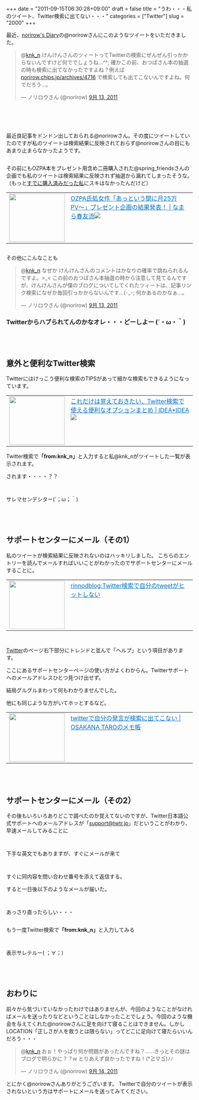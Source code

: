 +++
date = "2011-09-15T06:30:28+09:00"
draft = false
title = "うわ・・・私のツイート、Twitter検索に出てない・・・"
categories = ["Twitter"]
slug = "2000"
+++

最近、<a href="http://norirow.chips.jp/" target="_blank">norirow's Diary</a>の@norirowさんにこのようなツイートをいただきました。

<blockquote class="twitter-tweet" data-in-reply-to="113543471909961728" lang="ja"><p>@<a href="https://twitter.com/knk_n">knk_n</a> けんけんさんのツィートってTwitterの検索にぜんぜん引っかからないんですけど何ででしょうね…^^; 確かこの前、おつぱさん本の抽選の時も検索に出てなかったですよね？例えば <a href="http://t.co/E7Ho87t" title="http://norirow.chips.jp/archives/4716">norirow.chips.jp/archives/4716</a> で検索しても出てこないんですよね。何でだろう…。</p>&mdash; ノリロウさん (@norirow) <a href="https://twitter.com/norirow/status/113568245549772800" data-datetime="2011-09-13T11:02:34+00:00">9月 13, 2011</a></blockquote>

<!--more--><p style="margin-top: 6em;">
最近良記事をドンドン出しておられる@norirowさん。その度にツイートしていたのですが私のツイートは検索結果に反映されておらず@norirowさんの目にもあまり止まらなかったようです。
<p style="margin-top: 2em;">
その前にもOZPA本をプレゼント用含め二冊購入された@spring_friendsさんの企画でも私のツイートは検索結果に反映されず抽選から漏れてしまったそうな。（もっと<a href="http://knk-n.com/2011/09/02/ozpa25pv/" target="_blank">すでに購入済みだった私</a>にスキはなかったんだけど）

<table border="0"><td valign="top" width="150"><a href="http://harutomo-ryu.com/archives/2011-09-07/191113.html" target="_blank"><img border="0" src="http://capture.heartrails.com/150x130/shadow?http://harutomo-ryu.com/archives/2011-09-07/191113.html" width="150" height="130" /></a></td><td valign="top"><a style="color:#0070C5;" href="http://harutomo-ryu.com/archives/2011-09-07/191113.html" target="_blank">OZPA氏処女作「あっという間に月25万PV〜」プレゼント企画の結果発表！ | なまら春友流</a><a href="http://b.hatena.ne.jp/entry/http://harutomo-ryu.com/archives/2011-09-07/191113.html" target="_blank"><img border="0" src="http://b.hatena.ne.jp/entry/image/http://harutomo-ryu.com/archives/2011-09-07/191113.html" /></a></td></table>
<p style="margin-top: 2em;">

その他にこんなことも

<blockquote class="twitter-tweet" data-in-reply-to="113571983870005248" lang="ja"><p>@<a href="https://twitter.com/knk_n">knk_n</a> なぜか けんけんさんのコメントはかなりの確率で跳ねられるんですよ。&gt;_&lt; この前のおつぱさん本抽選の時から注意して見てるんですが、けんけんさんが僕のブログについてしてくれたツィートは、記事リンク検索になぜか毎回引っかからないんです…(･_･; 何かあるのかなぁ…。</p>&mdash; ノリロウさん (@norirow) <a href="https://twitter.com/norirow/status/113573495782375424" data-datetime="2011-09-13T11:23:26+00:00">9月 13, 2011</a></blockquote>

<h3>Twitterからハブられてんのかなオレ・・・どーしよー (´・ω・｀)</h3>
<p style="margin-top: 6em;">
<h2>意外と便利なTwitter検索</h2>
Twitterにはけっこう便利な検索のTIPSがあって細かな検索もできるようになっています。
<p style="margin-top: 1em;">
<table border="0"><td valign="top" width="150"><a href="http://www.ideaxidea.com/archives/2009/06/twitter_search_options.html" target="_blank"><img border="0" src="http://capture.heartrails.com/150x130/shadow?http://www.ideaxidea.com/archives/2009/06/twitter_search_options.html" width="150" height="130" /></a></td><td valign="top"><a style="color:#0070C5;" href="http://www.ideaxidea.com/archives/2009/06/twitter_search_options.html" target="_blank">これだけは覚えておきたい、Twitter検索で使える便利なオプションまとめ | IDEA*IDEA</a><a href="http://b.hatena.ne.jp/entry/http://www.ideaxidea.com/archives/2009/06/twitter_search_options.html" target="_blank"><img border="0" src="http://b.hatena.ne.jp/entry/image/http://www.ideaxidea.com/archives/2009/06/twitter_search_options.html" /></a></td></table>
<p style="margin-top: 1em;">
Twitter検索で<strong>「from:knk_n」</strong>と入力すると私@knk_nがツイートした一覧が表示されます。
<p style="margin-top: 1em;">
されます・・・・？？
<p style="margin-top: 2em;">
<a href="http://knk-n.com/images/2011/09/twittersearchfromknkn.png"><img style="display:block; margin-left:auto; margin-right:auto;" border="0" height="" src="http://knk-n.com/images/2011/09/twittersearchfromknkn.png" alt="" width="" /></a>
<p style="margin-top: 1em;">
サレマセンデシター(´；ω；｀)

<p style="margin-top: 6em;">
<h2>サポートセンターにメール（その1）</h2>
私のツイートが検索結果に反映されないのはハッキリしました。
こちらのエントリーを読んでメールすればいいことがわかったのでサポートセンターにメールすることに。

<table border="0"><td valign="top" width="150"><a href="http://blog.livedoor.jp/rinnodblog/archives/712794.html" target="_blank"><img border="0" src="http://capture.heartrails.com/150x130/shadow?http://blog.livedoor.jp/rinnodblog/archives/712794.html" alt="" width="150" height="130" /></a></td><td valign="top"><a style="color:#0070C5;" href="http://blog.livedoor.jp/rinnodblog/archives/712794.html" target="_blank">rinnodblog:Twitter検索で自分のtweetがヒットしない</a><a href="http://b.hatena.ne.jp/entry/http://blog.livedoor.jp/rinnodblog/archives/712794.html" target="_blank"><img border="0" src="http://b.hatena.ne.jp/entry/image/http://blog.livedoor.jp/rinnodblog/archives/712794.html" alt="" /></a></td></table>

<p style="margin-top: 2em;">
<a href="http://knk-n.com/images/2011/09/twitterhelp.jpg"><img style="display:block; margin-left:auto; margin-right:auto;" border="0" height="" src="http://knk-n.com/images/2011/09/twitterhelp.jpg" alt="" width="" /></a>

<a href="https://twitter.com/" target="_blank">Twitter</a>のページ右下部分にトレンドと並んで「ヘルプ」という項目があります。

ここにあるサポートセンターページの使い方がよくわからん。Twitterサポートへのメールアドレスひとつ見つけ出せず。
<p style="margin-top: 1em;">
結局グルグルまわって何もわかりませんでした。
<p style="margin-top: 1em;">
他にも同じような方がいてホッとするなど。


<table border="0"><td valign="top" width="150"><a href="http://blog.osakana.net/archives/363" target="_blank"><img border="0" src="http://capture.heartrails.com/150x130/shadow?http://blog.osakana.net/archives/363" alt="" width="150" height="130" /></a></td><td valign="top"><a style="color:#0070C5;" href="http://blog.osakana.net/archives/363" target="_blank">twitterで自分の発言が検索に出てこない | OSAKANA TAROのメモ帳</a><a href="http://b.hatena.ne.jp/entry/http://blog.osakana.net/archives/363" target="_blank"><img border="0" src="http://b.hatena.ne.jp/entry/image/http://blog.osakana.net/archives/363" alt="" /></a></td></table>

<p style="margin-top: 6em;">
<h2>サポートセンターにメール（その2）</h2>

その後もいろいろありどこで調べたのか覚えてないのですが、Twitter日本語公式サポートへのメールアドレスが「<a href="mailto:support@twtr.jp" target="_blank">support@twtr.jp</a>」だということがわかり、早速メールしてみることに
<p style="margin-top: 2em;">
<a href="http://knk-n.com/images/2011/09/twittermail-1.jpg"><img style="display:block; margin-left:auto; margin-right:auto;" border="0" height="" src="http://knk-n.com/images/2011/09/twittermail-1.jpg" alt="" width="" /></a>
<p style="margin-top: 1em;">
下手な英文でもありますが、すぐにメールが来て
<p style="margin-top: 2em;">
<a href="http://knk-n.com/images/2011/09/twittermail1.jpg"><img style="display:block; margin-left:auto; margin-right:auto;" border="0" height="" src="http://knk-n.com/images/2011/09/twittermail1.jpg" alt="" width="" /></a>
<p style="margin-top: 1em;">
すぐに同内容を問い合わせ番号を添えて返信する。
<p style="margin-top: 1em;">
すると一日後以下のようなメールが届いた。
<p style="margin-top: 2em;">
<a href="http://knk-n.com/images/2011/09/twittermail-2.jpg"><img style="display:block; margin-left:auto; margin-right:auto;" border="0" height="" src="http://knk-n.com/images/2011/09/twittermail-2.jpg" alt="" width="" /></a>
<p style="margin-top: 1em;">
あっさり直ったらしい・・・
<p style="margin-top: 2em;">
もう一度Twitter検索で<strong>「from:knk_n」</strong>と入力してみる
<p style="margin-top: 2em;">
<a href="http://knk-n.com/images/2011/09/twittersearch.jpg"><img style="display:block; margin-left:auto; margin-right:auto;" border="0" height="" src="http://knk-n.com/images/2011/09/twittersearch.jpg" alt="" width="" /></a>
<p style="margin-top: 1em;">
表示サレテルー( ；∀；)

<p style="margin-top: 6em;">
<h2>おわりに</h2>
前々から気づいていなかったわけではありませんが、今回のようなことがなければメールを送ったりなどということはしなかったことでしょう。今回のような機会を与えてくれた@norirowさんに足を向けて寝ることはできません。しかしLOCATION「正しさが人を救うとは限らない」ってどこに足向けて寝たらいいんだろう・・・

<blockquote class="twitter-tweet" data-in-reply-to="114011701367668736" lang="ja"><p>@<a href="https://twitter.com/knk_n">knk_n</a> おぉ！やっぱり何か問題があったんですね？……きっとその謎はブログで明らかに？？w とりあえず良かったですね！(*≧∇≦)ﾉﾉ</p>&mdash; ノリロウさん (@norirow) <a href="https://twitter.com/norirow/status/114012390252756993" data-datetime="2011-09-14T16:27:26+00:00">9月 14, 2011</a></blockquote>

とにかく@norirowさんありがとうございます。
Twitterで自分のツイートが表示されないという方はサポートにメールを送ってみてください。
